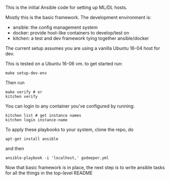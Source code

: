 This is the initial Ansible code for setting up ML/DL hosts.

Mostly this is the basic framework. The development environment is:

* ansible: the config management system
* docker: provide host-like containers to develop/test on
* kitchen: a test and dev framework tying together ansible/docker

The current setup assumes you are using a vanilla Ubuntu 16-04 host
for dev. 

This is tested on a Ubuntu 16-06 vm. to get started run:

    make setup-dev-env

Then run

    make verify # or
    kitchen verify

You can login to any container you've configured by running:

    kitchen list # get instance names
    kitchen login instance-name

To apply these playbooks to your system, clone the repo, do

    apt-get install ansible
    
and then

    ansible-playbook -i 'localhost,' godeeper.yml


Now that basic framework is in place, the next step is to
write ansible tasks for all the things in the top-level README
